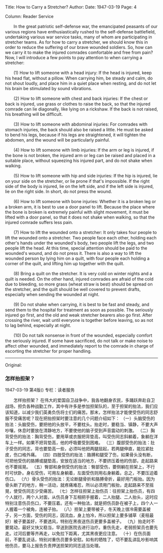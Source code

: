 Title: How to Carry a Stretcher?
Author:
Date: 1947-03-19
Page: 4

Column: Reader Service

　　In the great patriotic self-defense war, the emancipated peasants of our various regions have enthusiastically rushed to the self-defense battlefield, undertaking various war service tasks, many of whom are participating in stretcher teams. As for how to carry a stretcher, we should know this in order to reduce the suffering of our brave wounded soldiers. So, how can we carry it to make the injured comrades comfortable and free from pain? Now, I will introduce a few points to pay attention to when carrying a stretcher:

　　(1) How to lift someone with a head injury: If the head is injured, keep his head flat, without a pillow. When carrying him, be steady and calm, do not shout loudly, and place him in a quiet place when resting, and do not let his brain be stimulated by sound vibrations.

　　(2) How to lift someone with chest and back injuries: If the chest or back is injured, use grass or clothes to raise the back, so that the injured comrade can lie diagonally, like lying on a rickshaw. If the back is not raised, his breathing will be difficult.

　　(3) How to lift someone with abdominal injuries: For comrades with stomach injuries, the back should also be raised a little. He must be asked to bend his legs, because if his legs are straightened, it will tighten the abdomen, and the wound will be particularly painful.

　　(4) How to lift someone with limb injuries: If the arm or leg is injured, if the bone is not broken, the injured arm or leg can be raised and placed in a suitable place, without squeezing his injured part, and do not shake when walking.

　　(5) How to lift someone with hip and side injuries: If the hip is injured, lie on your side on the stretcher, or lie prone if that's impossible. If the right side of the body is injured, lie on the left side, and if the left side is injured, lie on the right side. In short, do not press the wound.

　　(6) How to lift someone with bone injuries: Whether it is a broken leg or a broken arm, it is best to use a door panel to lift. Because the place where the bone is broken is extremely painful with slight movement, it must be lifted with a door panel, so that it does not shake when walking, so that the injured comrade suffers less pain.

　　(7) How to lift the wounded onto a stretcher: It only takes four people to lift the wounded onto a stretcher. Two people face each other, holding each other's hands under the wounded's body, two people lift the legs, and two people lift the head. At this time, special attention should be paid to the wounded's wound, and do not press it. There is also a way to lift the wounded person by lying him on a quilt, with four people each holding a corner of the quilt, and lifting him up together with the quilt.

　　(8) Bring a quilt on the stretcher. It is very cold on winter nights and a quilt is needed. On the other hand, injured comrades are afraid of the cold due to bleeding, so more grass (wheat straw is best) should be spread on the stretcher, and the quilt should be well covered to prevent drafts, especially when sending the wounded at night.

　　(9) Do not shake when carrying, it is best to be fast and steady, and send them to the hospital for treatment as soon as possible. The seriously injured go first, and the old and weak stretcher bearers also go first. After crossing the river, wait until everyone is together before leaving, so as not to lag behind, especially at night.

　　(10) Do not talk nonsense in front of the wounded, especially comfort the seriously injured. If some have sacrificed, do not talk or make noise to affect other wounded, and immediately report to the comrade in charge of escorting the stretcher for proper handling.



<hr /> 

Original: 


### 怎样抬担架？

1947-03-19
第4版()
专栏：读者服务

　　怎样抬担架？
    在伟大的爱国自卫战争中，我各地翻身农民，多踊跃奔赴自卫战场，担负各种战勤工作，其中有许多是参加担架队的，至于担架的抬法，我们应该知道，以减少我们英勇负伤将士们的痛苦。那末，怎样抬法才能使受伤的同志舒服不受痛苦呢？现在把抬担架时要注意的几个问题介绍如下：
    （一）头脑受伤的抬法：头脑受伤，要把他的头放平，不要枕头。抬走时，要稳当、镇静，不要大声吵嚷，休息时要放在清静地方，不要使他的脑子受到声音震动的刺激。
    （二）胸背受伤的抬法：胸背受伤，要用草或衣服把背垫高，叫受伤同志斜躺着，象躺在洋车上一样。如果不把背垫高，他的呼吸要受到困难。
    （三）腹部受伤的抬法：肚子受伤的同志，背也要垫高一些，必须叫他把两腿屈起，若两腿伸直，能拉紧肚皮，伤口格外痛。
    （四）四肢受伤的抬法：胳膊和腿受了伤，如果骨头没有断，可把他受伤的胳膊或腿垫高，安放在适当的地方，不要挤压着他的伤部，走起路来也不要摇晃。
    （五）臀部和身侧受伤的抬法：臀部受伤，要侧躺在担架上，不行时可伏卧。身右受伤，可用左身躺着，左面受伤则用右身躺着。总之，不要压迫着伤口。
    （六）骨头受伤的抬法：无论断腿骨折和胳膊骨折，最好用门板抬。因为骨头断了的地方，稍一活动，就疼痛难忍，所以必须用门板抬，走起路来不至摇晃，使受伤同志少受痛苦。
    （七）怎样往担架上抬伤员：往担架上抬伤员，有四个人就行，两个人对面，从伤员身下互相把手握着，二人抬腿、二人抬头，这时应特别注意伤员伤口，不要压着。还有一种抬法，就是把伤员卧在被子上，四个人一人握着一个被角，连被子抬。
    （八）担架上要带被子，冬天晚上很冷需要盖被子，另一方面，受伤的同志，因流血，身上怕冷，所以担架上要多铺草（麦秸最好）被子要盖好，不要透风，特别在黑夜送伤员更要多盖被子。
    （九）抬走时不要晃动，最好又快又稳当，早送到医院去进行治疗。重伤先走，老弱担架员也要先走。过河后要等齐再走，以免拉下距离，尤其黑夜更应注意。
    （十）在伤员面前，不要乱说话，特别对重伤员要多安慰。如有的牺牲了，切不要乱讲乱吵影响其他伤员，要马上报告负责押送担架的同志适当处理。
